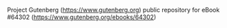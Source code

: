 Project Gutenberg (https://www.gutenberg.org) public repository for
eBook #64302 (https://www.gutenberg.org/ebooks/64302)
